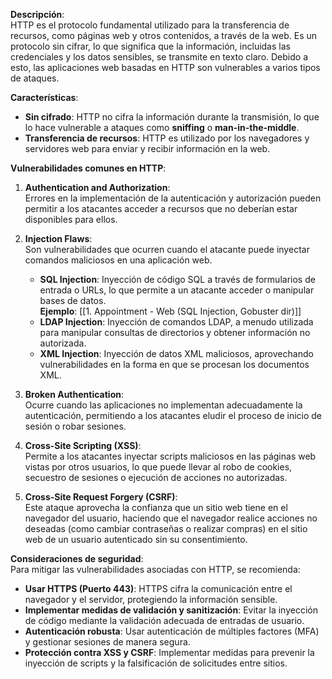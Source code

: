**Descripción**:  
HTTP es el protocolo fundamental utilizado para la transferencia de recursos, como páginas web y otros contenidos, a través de la web. Es un protocolo sin cifrar, lo que significa que la información, incluidas las credenciales y los datos sensibles, se transmite en texto claro. Debido a esto, las aplicaciones web basadas en HTTP son vulnerables a varios tipos de ataques.

**Características**:
- **Sin cifrado**: HTTP no cifra la información durante la transmisión, lo que lo hace vulnerable a ataques como **sniffing** o **man-in-the-middle**.
- **Transferencia de recursos**: HTTP es utilizado por los navegadores y servidores web para enviar y recibir información en la web.

**Vulnerabilidades comunes en HTTP**:
1. **Authentication and Authorization**:  
    Errores en la implementación de la autenticación y autorización pueden permitir a los atacantes acceder a recursos que no deberían estar disponibles para ellos.
    
2. **Injection Flaws**:  
    Son vulnerabilidades que ocurren cuando el atacante puede inyectar comandos maliciosos en una aplicación web.
    - **SQL Injection**: Inyección de código SQL a través de formularios de entrada o URLs, lo que permite a un atacante acceder o manipular bases de datos.  
        **Ejemplo**: [[1. Appointment - Web (SQL Injection, Gobuster dir)]]
    - **LDAP Injection**: Inyección de comandos LDAP, a menudo utilizada para manipular consultas de directorios y obtener información no autorizada.
    - **XML Injection**: Inyección de datos XML maliciosos, aprovechando vulnerabilidades en la forma en que se procesan los documentos XML.
3. **Broken Authentication**:  
    Ocurre cuando las aplicaciones no implementan adecuadamente la autenticación, permitiendo a los atacantes eludir el proceso de inicio de sesión o robar sesiones.
    
4. **Cross-Site Scripting (XSS)**:  
    Permite a los atacantes inyectar scripts maliciosos en las páginas web vistas por otros usuarios, lo que puede llevar al robo de cookies, secuestro de sesiones o ejecución de acciones no autorizadas.
    
5. **Cross-Site Request Forgery (CSRF)**:  
    Este ataque aprovecha la confianza que un sitio web tiene en el navegador del usuario, haciendo que el navegador realice acciones no deseadas (como cambiar contraseñas o realizar compras) en el sitio web de un usuario autenticado sin su consentimiento.

**Consideraciones de seguridad**:  
Para mitigar las vulnerabilidades asociadas con HTTP, se recomienda:
- **Usar HTTPS (Puerto 443)**: HTTPS cifra la comunicación entre el navegador y el servidor, protegiendo la información sensible.
- **Implementar medidas de validación y sanitización**: Evitar la inyección de código mediante la validación adecuada de entradas de usuario.
- **Autenticación robusta**: Usar autenticación de múltiples factores (MFA) y gestionar sesiones de manera segura.
- **Protección contra XSS y CSRF**: Implementar medidas para prevenir la inyección de scripts y la falsificación de solicitudes entre sitios.
